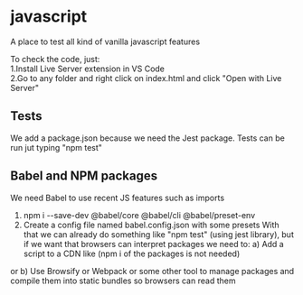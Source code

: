 # javascript
A place to test all kind of vanilla javascript features

To check the code, just:  
1.Install Live Server extension in VS Code  
2.Go to any folder and right click on index.html and click "Open with Live Server"

## Tests
We add a package.json because we need the Jest package.
Tests can be run jut typing "npm test"

## Babel and NPM packages
We need Babel to use recent JS features such as imports
1) npm i --save-dev @babel/core @babel/cli @babel/preset-env
2) Create a config file named babel.config.json with some presets
With that we can already do something like "npm test" (using jest library), but if we want that browsers can interpret packages we need to:
a) Add a script to a CDN like (npm i of the packages is not needed) 
    <script src="https://cdnjs.cloudflare.com/ajax/libs/lodash.js/4.17.21/lodash.min.js"></script>
or
b) Use Browsify or Webpack or some other tool to manage packages and compile them into static bundles so browsers can read them
